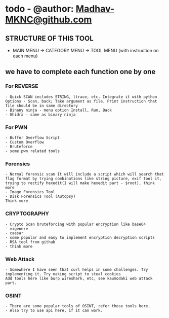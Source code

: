 # todo - @author: Madhav-MKNC@github.com

## STRUCTURE OF THIS TOOL
* MAIN MENU -> CATEGORY MENU -> TOOL MENU (with instruction on each menu)



## we have to complete each function one by one

### For REVERSE
    - Quick SCAN includes STRING, ltrace, etc. Integrate it with python Options - Scan, back; Take argument as file. Print instruction that file should be in same directory
    - Binany ninja - menu option Install, Run, Back
    - Ghidra - same as binary ninja

### For PWN
    - Buffer Overflow Script
    - Custom Overflow
    - Bruteforce
    - some pwn related tools

### Forensics
    - Normal forensic scan It will include a script which will search that flag format by trying combinations like string picture, exif tool it, trying to rectify hexedit(I will make hexedit part - $root), think more
    - Image Forensics Tool
    - Disk Forensics Tool (Autopsy)
    Think more

### CRYPTOGRAPHY
    - Crypto Scan bruteforcing with popular encryption like base64
    - vigenere
    - caesar
    - some popular and easy to implement encryption decryption scripts
    - RSA tool from github
    - think more

### Web Attack
    - Somewhere I have seen that curl helps in some challenges. Try implementing it. Try making script to steal cookies
    Add tools here like burp wireshark, etc, see kaumodaki web attack part.

### OSINT
    - There are some popular tools of OSINT, refer those tools here.
    - Also try to use api here, if it can work.





